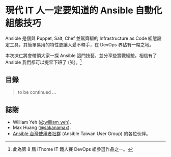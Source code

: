 # 現代 IT 人一定要知道的 Ansible 自動化組態技巧

Ansible 是個與 Puppet, Salt, Chef 並駕齊驅的 Infrastructure as Code 組態設定工具，其簡單易用的特性更讓人愛不釋手，在 DevOps 界佔有一席之地。

本次凍仁將會帶領大家一探 Ansible 這門技藝，並分享些實戰經驗。相信有了 Ansible 我們都可以提早下班了 (笑)。[^1]

## 目錄

> to be continued ...

## 誌謝

- William Yeh ([@william_yeh][william_yeh]).
- Max Huang ([@sakanamax][sakanamax]).
- [Ansible 台灣使用者社群][ansible-tw] (Ansible Taiwan User Group) 的各位伙伴。


[^1]: 此為第 8 屆 iThome IT 鐵人賽 DevOps 組參選作品之一。 

[william_yeh]: https://twitter.com/william_yeh
[sakanamax]: https://twitter.com/sakanamax
[ansible-tw]: http://ansible.tw/